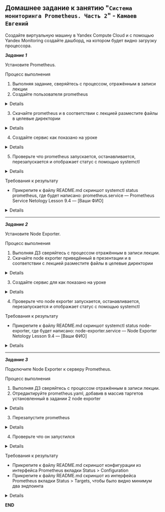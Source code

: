 ## Домашнее задание к занятию "`Система мониторинга Prometheus. Часть 2`" - `Камаев Евгений`

Создайте виртуальную машину в Yandex Compute Cloud и с помощью Yandex Monitoring создайте дашборд, на котором будет видно загрузку процессора.

***Задание 1***

Установите Prometheus.

Процесс выполнения
1. Выполняя задание, сверяйтесь с процессом, отражённым в записи лекции
2. Создайте пользователя prometheus

<details>

![Screnshot](https://github.com/7Evgen7/Netology/blob/main/JPG/8_04-Smon/9_04_1_2.jpg)

</details>

3. Скачайте prometheus и в соответствии с лекцией разместите файлы в целевые директории

<details>

![Screnshot](https://github.com/7Evgen7/Netology/blob/main/JPG/8_04-Smon/9_04_1_3.jpg)
![Screnshot](https://github.com/7Evgen7/Netology/blob/main/JPG/8_04-Smon/9_04_1_3_.jpg)

</details>

4. Создайте сервис как показано на уроке

<details>

![Screnshot](https://github.com/7Evgen7/Netology/blob/main/JPG/8_04-Smon/9_04_1_4.jpg)

</details>

5. Проверьте что prometheus запускается, останавливается, перезапускается и отображает статус с помощью systemctl

<details>

![Screnshot](https://github.com/7Evgen7/Netology/blob/main/JPG/8_04-Smon/9_04_1_5.jpg)
![Screnshot](https://github.com/7Evgen7/Netology/blob/main/JPG/8_04-Smon/9_04_1_5_.jpg)

</details>

Требования к результату
* Прикрепите к файлу README.md скриншот systemctl status prometheus, где будет написано: prometheus.service — Prometheus Service Netology Lesson 9.4 — [Ваши ФИО]

<details>

![Screnshot](https://github.com/7Evgen7/Netology/blob/main/JPG/8_04-Smon/9_04_1_5__.jpg)
![Screnshot](https://github.com/7Evgen7/Netology/blob/main/JPG/8_04-Smon/9_04_1_5___.jpg)

</details>

---

***Задание 2***

Установите Node Exporter.

Процесс выполнения
1. Выполняя ДЗ сверяйтесь с процессом отражённым в записи лекции.
2. Скачайте node exporter приведённый в презентации и в соответствии с лекцией разместите файлы в целевые директории

<details>

![Screnshot](https://github.com/7Evgen7/Netology/blob/main/JPG/8_04-Smon/9_04_2_2.jpg)
![Screnshot](https://github.com/7Evgen7/Netology/blob/main/JPG/8_04-Smon/9_04_2_2_.jpg)

</details>

3. Создайте сервис для как показано на уроке

<details>

![Screnshot](https://github.com/7Evgen7/Netology/blob/main/JPG/8_04-Smon/9_04_2_3.jpg)

</details>

4. Проверьте что node exporter запускается, останавливается, перезапускается и отображает статус с помощью systemctl

Требования к результату
* Прикрепите к файлу README.md скриншот systemctl status node-exporter, где будет написано: node-exporter.service — Node Exporter Netology Lesson 9.4 — [Ваши ФИО]

<details>

![Screnshot](https://github.com/7Evgen7/Netology/blob/main/JPG/8_04-Smon/9_04_2_4.jpg)
![Screnshot](https://github.com/7Evgen7/Netology/blob/main/JPG/8_04-Smon/9_04_2_4_.jpg)

</details>

 ---

 ***Задание 3***

Подключите Node Exporter к серверу Prometheus.

Процесс выполнения
1. Выполняя ДЗ сверяйтесь с процессом отражённым в записи лекции.
2. Отредактируйте prometheus.yaml, добавив в массив таргетов установленный в задании 2 node exporter

<details>

![Screnshot](https://github.com/7Evgen7/Netology/blob/main/JPG/8_04-Smon/9_04_3_2.jpg)

</details>

3. Перезапустите prometheus

<details>

![Screnshot](https://github.com/7Evgen7/Netology/blob/main/JPG/8_04-Smon/9_04_3_3.jpg)

</details>

4. Проверьте что он запустился

<details>

![Screnshot](https://github.com/7Evgen7/Netology/blob/main/JPG/8_04-Smon/9_04_3_4.jpg)

</details>

Требования к результату
* Прикрепите к файлу README.md скриншот конфигурации из интерфейса Prometheus вкладки Status > Configuration
* Прикрепите к файлу README.md скриншот из интерфейса Prometheus вкладки Status > Targets, чтобы было видно минимум два эндпоинта

<details>

![Screnshot](https://github.com/7Evgen7/Netology/blob/main/JPG/8_04-Smon/9_04_3_4_.jpg)
![Screnshot](https://github.com/7Evgen7/Netology/blob/main/JPG/8_04-Smon/9_04_3_4__.jpg)

</details>

**END**
